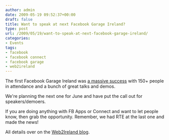 ```yaml
---
author: admin
date: 2009-05-19 09:52:37+00:00
draft: false
title: Want to speak at next Facebook Garage Ireland?
type: post
url: /2009/05/19/want-to-speak-at-next-facebook-garage-ireland/
categories:
- Events
tags:
- facebook
- facebook connect
- facebook garage
- web2ireland
---
```


The first Facebook Garage Ireland was [a massive success](http://web2ireland.org/2009/03/07/rte-news-on-api-wars-facebook-garage/) with 150+ people in attendance and a bunch of great talks and demos.

We're planning the next one for June and have put the call out for speakers/demoers.

If you are doing anything with FB Apps or Connect and want to let people know, then grab the opportunity. Remember, we had RTE at the last one and made the news!

All details over on the [Web2Ireland blog](http://web2ireland.org/2009/05/12/facebook-garage-ireland-next-edition/).
